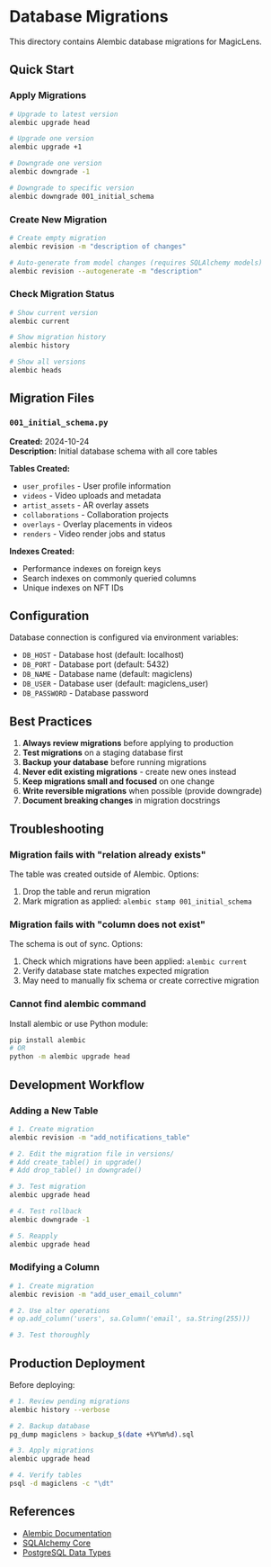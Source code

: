 # Database Migrations

This directory contains Alembic database migrations for MagicLens.

## Quick Start

### Apply Migrations
```bash
# Upgrade to latest version
alembic upgrade head

# Upgrade one version
alembic upgrade +1

# Downgrade one version
alembic downgrade -1

# Downgrade to specific version
alembic downgrade 001_initial_schema
```

### Create New Migration
```bash
# Create empty migration
alembic revision -m "description of changes"

# Auto-generate from model changes (requires SQLAlchemy models)
alembic revision --autogenerate -m "description"
```

### Check Migration Status
```bash
# Show current version
alembic current

# Show migration history
alembic history

# Show all versions
alembic heads
```

## Migration Files

### `001_initial_schema.py`
**Created:** 2024-10-24  
**Description:** Initial database schema with all core tables

**Tables Created:**
- `user_profiles` - User profile information
- `videos` - Video uploads and metadata
- `artist_assets` - AR overlay assets
- `collaborations` - Collaboration projects
- `overlays` - Overlay placements in videos
- `renders` - Video render jobs and status

**Indexes Created:**
- Performance indexes on foreign keys
- Search indexes on commonly queried columns
- Unique indexes on NFT IDs

## Configuration

Database connection is configured via environment variables:
- `DB_HOST` - Database host (default: localhost)
- `DB_PORT` - Database port (default: 5432)
- `DB_NAME` - Database name (default: magiclens)
- `DB_USER` - Database user (default: magiclens_user)
- `DB_PASSWORD` - Database password

## Best Practices

1. **Always review migrations** before applying to production
2. **Test migrations** on a staging database first
3. **Backup your database** before running migrations
4. **Never edit existing migrations** - create new ones instead
5. **Keep migrations small and focused** on one change
6. **Write reversible migrations** when possible (provide downgrade)
7. **Document breaking changes** in migration docstrings

## Troubleshooting

### Migration fails with "relation already exists"
The table was created outside of Alembic. Options:
1. Drop the table and rerun migration
2. Mark migration as applied: `alembic stamp 001_initial_schema`

### Migration fails with "column does not exist"
The schema is out of sync. Options:
1. Check which migrations have been applied: `alembic current`
2. Verify database state matches expected migration
3. May need to manually fix schema or create corrective migration

### Cannot find alembic command
Install alembic or use Python module:
```bash
pip install alembic
# OR
python -m alembic upgrade head
```

## Development Workflow

### Adding a New Table
```bash
# 1. Create migration
alembic revision -m "add_notifications_table"

# 2. Edit the migration file in versions/
# Add create_table() in upgrade()
# Add drop_table() in downgrade()

# 3. Test migration
alembic upgrade head

# 4. Test rollback
alembic downgrade -1

# 5. Reapply
alembic upgrade head
```

### Modifying a Column
```bash
# 1. Create migration
alembic revision -m "add_user_email_column"

# 2. Use alter operations
# op.add_column('users', sa.Column('email', sa.String(255)))

# 3. Test thoroughly
```

## Production Deployment

Before deploying:
```bash
# 1. Review pending migrations
alembic history --verbose

# 2. Backup database
pg_dump magiclens > backup_$(date +%Y%m%d).sql

# 3. Apply migrations
alembic upgrade head

# 4. Verify tables
psql -d magiclens -c "\dt"
```

## References

- [Alembic Documentation](https://alembic.sqlalchemy.org/)
- [SQLAlchemy Core](https://docs.sqlalchemy.org/en/20/core/)
- [PostgreSQL Data Types](https://www.postgresql.org/docs/current/datatype.html)
